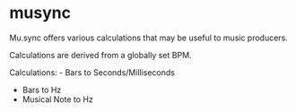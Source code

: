 # musync
Mu.sync offers various calculations that may be useful to music producers.

Calculations are derived from a globally set BPM.

Calculations: - Bars to Seconds/Milliseconds
 - Bars to Hz
 - Musical Note to Hz
